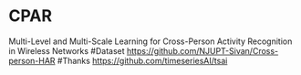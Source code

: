 # CPAR
Multi-Level and Multi-Scale Learning for Cross-Person Activity Recognition in Wireless Networks
#Dataset
https://github.com/NJUPT-Sivan/Cross-person-HAR
#Thanks
https://github.com/timeseriesAI/tsai

